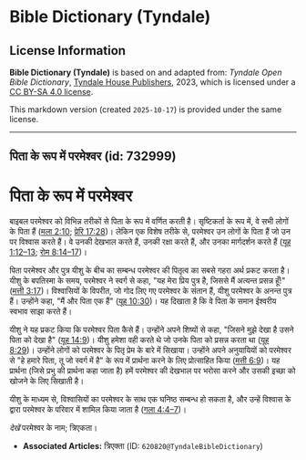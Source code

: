 # Bible Dictionary (Tyndale)

## License Information

**Bible Dictionary (Tyndale)** is based on and adapted from: _Tyndale Open Bible Dictionary_, [Tyndale House Publishers](https://tyndaleopenresources.com/), 2023, which is licensed under a [CC BY-SA 4.0 license](https://creativecommons.org/licenses/by-sa/4.0/legalcode.en).

This markdown version (created `2025-10-17`) is provided under the same license.



--------------------------------

## पिता के रूप में परमेश्वर (id: 732999)

पिता के रूप में परमेश्वर
========================

बाइबल परमेश्वर को विभिन्न तरीकों से पिता के रूप में वर्णित करती है। सृष्टिकर्ता के रूप में, वे सभी लोगों के पिता हैं ([मला 2:10](https://ref.ly/Mal2:10); [प्रेरि 17:28](https://ref.ly/Acts17:28))। लेकिन एक विशेष तरीके से, परमेश्वर उन लोगों के पिता हैं जो उन पर विश्वास करते हैं। वे उनकी देखभाल करते हैं, उनकी रक्षा करते हैं, और उनका मार्गदर्शन करते हैं ([यूह 1:12–13](https://ref.ly/John1:12-John1:13); [रोम 8:14–17](https://ref.ly/Rom8:14-Rom8:17))।

पिता परमेश्वर और पुत्र यीशु के बीच का सम्बन्ध परमेश्वर की पितृत्व का सबसे गहरा अर्थ प्रकट करता है। यीशु के बपतिस्मा के समय, परमेश्वर ने स्वर्ग से कहा, "यह मेरा प्रिय पुत्र है, जिससे मैं अत्यन्त प्रसन्न हूँ!" ([मत्ती 3:17](https://ref.ly/Matt3:17))। विश्वासियों के विपरीत, जो गोद लिए गए परमेश्वर के संतान हैं, यीशु परमेश्वर के अनन्त पुत्र हैं। उन्होंने कहा, "मैं और पिता एक हैं" ([यूह 10:30](https://ref.ly/John10:30))। यह दिखाता है कि वे पिता के समान ईश्वरीय स्वभाव साझा करते हैं।

यीशु ने यह प्रकट किया कि परमेश्वर पिता कैसे हैं। उन्होंने अपने शिष्यों से कहा, "जिसने मुझे देखा है उसने पिता को देखा है" ([यूह 14:9](https://ref.ly/John14:9))। यीशु हमेशा वही करते थे जो उनके पिता को प्रसन्न करता था ([यूह 8:29](https://ref.ly/John8:29))। उन्होंने लोगों को परमेश्वर के पितृ प्रेम के बारे में सिखाया। उन्होंने अपने अनुयायियों को परमेश्वर से "हे हमारे पिता, तू जो स्वर्ग में है" के रूप में प्रार्थना करने के लिए प्रोत्साहित किया ([मत्ती 6:9](https://ref.ly/Matt6:9))। यह प्रार्थना (जिसे प्रभु की प्रार्थना कहा जाता है) हमें परमेश्वर की देखभाल पर भरोसा करने और उसकी इच्छा को खोजने के लिए सिखाती है।

यीशु के माध्यम से, विश्वासियों का परमेश्वर के साथ एक घनिष्ठ सम्बन्ध हो सकता है, और उन्हें विश्वास के द्वारा परमेश्वर के परिवार में शामिल किया जाता है ([गला 4:4–7](https://ref.ly/Gal4:4-Gal4:7))।

*देखें* परमेश्वर के नाम; त्रिएकता।

* **Associated Articles:** त्रिएक्ता  (ID: `620820@TyndaleBibleDictionary`)

